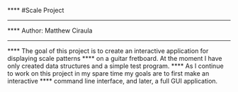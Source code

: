 **** #Scale Project
****
**** Author: Matthew Ciraula
****
****     The goal of this project is to create an interactive application for displaying scale patterns
**** on a guitar fretboard. At the moment I have only created data structures and a simple test program.
**** As I continue to work on this project in my spare time my goals are to first make an interactive
**** command line interface, and later, a full GUI application.
